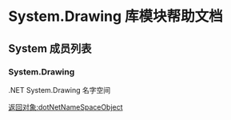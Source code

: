 # System.Drawing 库模块帮助文档

<a id="System"></a>
## System 成员列表


<a id="System.Drawing"></a>
### System.Drawing 
 .NET System.Drawing 名字空间  
  
[返回对象:dotNetNameSpaceObject](https://www.aardio.com/zh-cn/doc/library-reference/dotNet/appDomain.html#dotNetNameSpaceObject)
